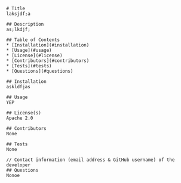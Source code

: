 
        
    # Title
    laksjdf;a
    
    ## Description
    as;lkdjf;
        
    ## Table of Contents
    * [Installation](#installation)
    * [Usage](#usage)
    * [License](#license)
    * [Contributors](#contributors)
    * [Tests](#tests)
    * [Questions](#questions) 
    
    ## Installation
    askldfjas
    
    ## Usage
    YEP

    ## License(s)
    Apache 2.0

    ## Contributors
    None

    ## Tests
    None

    // Contact information (email address & GitHub username) of the developer
    ## Questions
    Nonoe

    